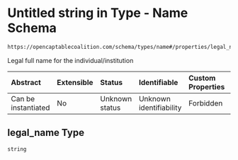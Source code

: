 # Untitled string in Type - Name Schema

```txt
https://opencaptablecoalition.com/schema/types/name#/properties/legal_name
```

Legal full name for the individual/institution

| Abstract            | Extensible | Status         | Identifiable            | Custom Properties | Additional Properties | Access Restrictions | Defined In                                                                      |
| :------------------ | :--------- | :------------- | :---------------------- | :---------------- | :-------------------- | :------------------ | :------------------------------------------------------------------------------ |
| Can be instantiated | No         | Unknown status | Unknown identifiability | Forbidden         | Allowed               | none                | [Name.schema.json*](../../schema/types/Name.schema.json "open original schema") |

## legal_name Type

`string`
